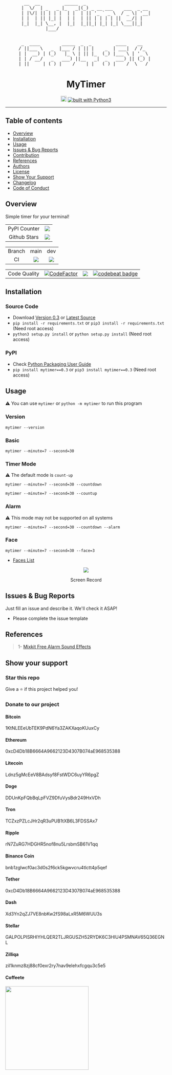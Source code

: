 <div align="center">
<pre>
 __  __         _____  _                        
|  \/  | _   _ |_   _|(_) _ __ ___    ___  _ __ 
| |\/| || | | |  | |  | || '_ ` _ \  / _ \| '__|
| |  | || |_| |  | |  | || | | | | ||  __/| |   
|_|  |_| \__, |  |_|  |_||_| |_| |_| \___||_|   
         |___/                                  

</pre>

<pre>
 _  ____        _____  _  _         ____    __    
/ ||___ \   _  |___ / | || |    _  | ___|  / /_   
| |  __) | (_)   |_ \ | || |_  (_) |___ \ | '_ \  
| | / __/   _   ___) ||__   _|  _   ___) || (_) | 
|_||_____| (_) |____/    |_|   (_) |____/  \___/  
</pre>

<h1>MyTimer</h1>

<a href="https://badge.fury.io/py/mytimer"><img src="https://badge.fury.io/py/mytimer.svg" alt="PyPI version" height="18"></a>
<a href="https://www.python.org/"><img src="https://img.shields.io/badge/built%20with-Python3-green.svg" alt="built with Python3" /></a>

</div>	

----------
## Table of contents					
   * [Overview](https://github.com/sepandhaghighi/mytimer#overview)
   * [Installation](https://github.com/sepandhaghighi/mytimer#installation)
   * [Usage](https://github.com/sepandhaghighi/mytimer#usage)
   * [Issues & Bug Reports](https://github.com/sepandhaghighi/mytimer#issues--bug-reports)
   * [Contribution](https://github.com/sepandhaghighi/mytimer/blob/main/.github/CONTRIBUTING.md)
   * [References](https://github.com/sepandhaghighi/mytimer#references)
   * [Authors](https://github.com/sepandhaghighi/mytimer/blob/main/AUTHORS.md)
   * [License](https://github.com/sepandhaghighi/mytimer/blob/main/LICENSE)
   * [Show Your Support](https://github.com/sepandhaghighi/mytimer#show-your-support)
   * [Changelog](https://github.com/sepandhaghighi/mytimer/blob/main/CHANGELOG.md)
   * [Code of Conduct](https://github.com/sepandhaghighi/mytimer/blob/main/.github/CODE_OF_CONDUCT.md)			
				
## Overview						
Simple timer for your terminal!

<table>
	<tr>
		<td align="center">PyPI Counter</td>
		<td align="center"><a href="http://pepy.tech/project/mytimer"><img src="http://pepy.tech/badge/mytimer"></a></td>
	</tr>
	<tr>
		<td align="center">Github Stars</td>
		<td align="center"><a href="https://github.com/sepandhaghighi/mytimer"><img src="https://img.shields.io/github/stars/sepandhaghighi/mytimer.svg?style=social&label=Stars"></a></td>
	</tr>
</table>



<table>
	<tr> 
		<td align="center">Branch</td>
		<td align="center">main</td>	
		<td align="center">dev</td>	
	</tr>
	<tr>
		<td align="center">CI</td>
		<td align="center"><img src="https://github.com/sepandhaghighi/mytimer/workflows/CI/badge.svg?branch=main"></td>
		<td align="center"><img src="https://github.com/sepandhaghighi/mytimer/workflows/CI/badge.svg?branch=dev"></td>
	</tr>
</table>


<table>
	<tr> 
		<td align="center">Code Quality</td>
		<td align="center"><a href="https://www.codefactor.io/repository/github/sepandhaghighi/mytimer"><img src="https://www.codefactor.io/repository/github/sepandhaghighi/mytimer/badge" alt="CodeFactor" /></a></td>
		<td align="center"><a href="https://www.codacy.com/gh/sepandhaghighi/mytimer/dashboard?utm_source=github.com&amp;utm_medium=referral&amp;utm_content=sepandhaghighi/mytimer&amp;utm_campaign=Badge_Grade"><img src="https://app.codacy.com/project/badge/Grade/1bf28500431a498998ac79891cd79cda"/></a></td>
		<td align="center"><a href="https://codebeat.co/projects/github-com-sepandhaghighi-mytimer-main"><img alt="codebeat badge" src="https://codebeat.co/badges/ae1c0ac1-9890-4149-b260-b1f3174ef520" /></a></td>
	</tr>
</table>


## Installation		

### Source Code
- Download [Version 0.3](https://github.com/sepandhaghighi/mytimer/archive/v0.3.zip) or [Latest Source ](https://github.com/sepandhaghighi/mytimer/archive/dev.zip)
- `pip install -r requirements.txt` or `pip3 install -r requirements.txt` (Need root access)
- `python3 setup.py install` or `python setup.py install` (Need root access)				

### PyPI

- Check [Python Packaging User Guide](https://packaging.python.org/installing/)     
- `pip install mytimer==0.3` or `pip3 install mytimer==0.3` (Need root access)							


## Usage

⚠️ You can use `mytimer` or `python -m mytimer` to run this program


### Version

```console
mytimer --version
```

### Basic

```console
mytimer --minute=7 --second=30
```

### Timer Mode

⚠️ The default mode is `count-up`

```console
mytimer --minute=7 --second=30 --countdown
```	

```console
mytimer --minute=7 --second=30 --countup
```		

### Alarm

⚠️ This mode may not be supported on all systems

```console
mytimer --minute=7 --second=30 --countdown --alarm
```

### Face


```console
mytimer --minute=7 --second=30 --face=3
```
* [Faces List](https://github.com/sepandhaghighi/mytimer/blob/main/FACES.md)
		

<div align="center">

<img src="https://github.com/sepandhaghighi/mytimer/raw/main/otherfiles/help.gif">
<p>Screen Record</p>

</div>


## Issues & Bug Reports			

Just fill an issue and describe it. We'll check it ASAP!

- Please complete the issue template
 			

## References

<blockquote>1- <a href="https://mixkit.co/free-sound-effects/alarm/">Mixkit Free Alarm Sound Effects</a> </blockquote>

## Show your support
								
<h3>Star this repo</h3>					

Give a ⭐️ if this project helped you!

<h3>Donate to our project</h3>	

<h4>Bitcoin</h4>
1KtNLEEeUbTEK9PdN6Ya3ZAKXaqoKUuxCy
<h4>Ethereum</h4>
0xcD4Db18B6664A9662123D4307B074aE968535388
<h4>Litecoin</h4>
Ldnz5gMcEeV8BAdsyf8FstWDC6uyYR6pgZ
<h4>Doge</h4>
DDUnKpFQbBqLpFVZ9DfuVysBdr249HxVDh
<h4>Tron</h4>
TCZxzPZLcJHr2qR3uPUB1tXB6L3FDSSAx7
<h4>Ripple</h4>
rN7ZuRG7HDGHR5nof8nu5LrsbmSB61V1qq
<h4>Binance Coin</h4>
bnb1zglwcf0ac3d0s2f6ck5kgwvcru4tlctt4p5qef
<h4>Tether</h4>
0xcD4Db18B6664A9662123D4307B074aE968535388
<h4>Dash</h4>
Xd3Yn2qZJ7VE8nbKw2fS98aLxR5M6WUU3s
<h4>Stellar</h4>		
GALPOLPISRHIYHLQER2TLJRGUSZH52RYDK6C3HIU4PSMNAV65Q36EGNL
<h4>Zilliqa</h4>
zil1knmz8zj88cf0exr2ry7nav9elehxfcgqu3c5e5
<h4>Coffeete</h4>
<a href="http://www.coffeete.ir/opensource">
<img src="http://www.coffeete.ir/images/buttons/lemonchiffon.png" style="width:260px;" />
</a>

